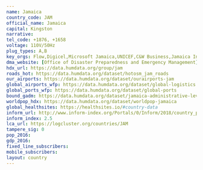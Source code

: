 ```yaml
---
name: Jamaica
country_code: JAM
official_name: Jamaica
capital: Kingston
narrative:
tel_code: +1876, +1658
voltage: 110V/50Hz
plug_types: A,B
key_orgs: Flow,Digicel,Microsoft Jamaica,UNICEF,C&W Business,Jamaica Internet Exchange Point,Office of Utilities Regulation
dma_website: [Office of Disaster Preparedness and Emergency Management](http://odpem.org.jm/)
hdx_url: https://data.humdata.org/group/jam
roads_hot: https://data.humdata.org/dataset/hotosm_jam_roads
our_airports: https://data.humdata.org/dataset/ourairports-jam
global_airports_wfp: https://data.humdata.org/dataset/global-logistics
global_ports_wfp: https://data.humdata.org/dataset/global-ports
bound_gadm: https://data.humdata.org/dataset/jamaica-administrative-level-0-nation-and-1-parish-boundaries
worldpop_hdx: https://data.humdata.org/dataset/worldpop-jamaica
global_healthsites: https://healthsites.io/#country-data
inform_url: http://www.inform-index.org/Portals/0/Inform/2018/country_profiles/JAM.pdf
inform_index: 2.5
lca_url: https://logcluster.org/countries/JAM
tampere_sig: 0
pop_2016:
gdp_2016:
fixed_line_subscribers:
mobile_subscribers:
layout: country
---
```

